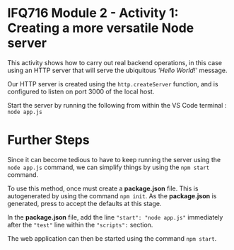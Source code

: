 # IFQ716 Module 2 - Activity 1: Creating a more versatile Node server

This activity shows how to carry out real backend operations, in this case using an HTTP server that will serve the ubiquitous *'Hello World!'* message.

Our HTTP server is created using the `http.createServer` function, and is configured to listen on port 3000 of the local host.

Start the server by running the following from within the VS Code terminal : `node app.js`

# Further Steps

Since it can become tedious to have to keep running the server using the `node app.js` command, we can simplify things by using the `npm start` command.

To use this method, once must create a **package.json** file.  This is autogenerated by using the command `npm init`.  As the **package.json** is generated, press <Enter> to accept the defaults at this stage.

In the **package.json** file, add the line `"start": "node app.js"` immediately after the `"test"` line within the `"scripts":` section.

The web application can then be started using the command `npm start`.
